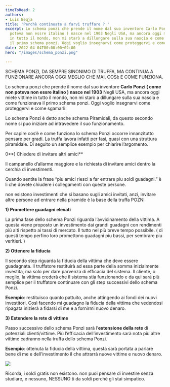 ```yaml
---
timeToRead: 2
authors:
- Luis Beqja
title: 'Perchè continuate a farvi truffare ? '
excerpt: Lo schema ponzi che prende il nome dal suo inventore Carlo Ponzi ( come non
  poteva non essre italino ) nasce nel 1903 Negli USA, ma ancora oggi miete vittime
  in tutto il mondo, non mi starò a dillungare sulla sua nascia e come funzionava
  il primo schema ponzi. Oggi voglio insegnarvi come proteggervi e come sgamarli.
date: 2022-04-04T00:00:00+02:00
hero: "/images/schema_ponzi.png"

---
```

SCHEMA PONZI, DA SEMPRE SINONIMO DI TRUFFA, MA CONTINUA A FUNZIONARE ANCORA OGGI MEGLIO CHE MAI. COSè E COME FUNZIONA.

Lo schema ponzi che prende il nome dal suo inventore **Carlo Ponzi ( come non poteva non essre italino ) nasce nel 1903** Negli USA, ma ancora oggi miete vittime in tutto il mondo, non mi starò a dillungare sulla sua nascia e come funzionava il primo schema ponzi. Oggi voglio insegnarvi come proteggervi e come sgamarli.

Lo schema Ponzi è detto anche schema Piramidali, da questo secondo nome si puo iniziare ad intravedere il suo funzionamento.

Per capire cos’è e come funziona lo schema Ponzi occorre innanzitutto pensare per gradi. La truffa lavora infatti per fasi, quasi con una struttura piramidale. Di seguito un semplice esempio per chiarire l’argomento.

0**) Chiedere di invitare altri amici**

Il campanello d’allarme maggiore e la richiesta di invitare amici dentro la cerchia di investimenti.

Quando sentite la frase “piu amici riesci a far entrare piu soldi guadagni.” è li che dovete chiudere i collegamenti con queste persone.

non esistono investimenti che si basano sugli amici invitati, anzi, invitare altre persone ad entrare nella piramide è la base della truffa POZNI

**1) Promettere guadagni elevati**

La prima fase dello schema Ponzi riguarda l’avvicinamento della vittima. A questa viene proposto un investimento dai grandi guadagni con rendimenti più alti rispetto ai tassi di mercato. Il tutto nel più breve tempo possibile. ( di questi tempo perfino loro promettono guadagni piu bassi, per sembrare piu veritieri. )

**2) Ottenere la fiducia**

Il secondo step riguarda la fiducia della vittima che deve essere guadagnata. Il truffatore restituirà ad essa parte della somma inizialmente investita, ma solo per dare parvenza di efficacia del sistema. Il cliente, o meglio, la vittima crederà che il sistema stia funzionando e da qui sarà più semplice per il truffatore continuare con gli step successivi dello schema Ponzi.

**Esempio**: restituisco quanto pattuito, anche attingendo ai fondi dei nuovi investitori. Così facendo mi guadagno la fiducia della vittima che vedendosi ripagata inizierà a fidarsi di me e a fornirmi nuovo denaro.

**3) Estendere la rete di vittime**

Passo successivo dello schema Ponzi sarà l’**estensione della rete** di potenziali clienti/vittime. Più l’efficacia dell’investimento sarà nota più altre vittime cadranno nella truffa dello schema Ponzi.

**Esempio**: ottenuta la fiducia della vittima, questa sarà portata a parlare bene di me e dell’investimento il che attrarrà nuove vittime e nuovo denaro.

![](/images/scjhema_ponzi.jpg)

Ricorda, i soldi gratis non esistono. non puoi pensare di investire senza studiare, e nessuno, NESSUNO ti da soldi perchè gli stai simpatico.